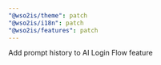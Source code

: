 ```yaml
---
"@wso2is/theme": patch
"@wso2is/i18n": patch
"@wso2is/features": patch
---
```


Add prompt history to AI Login Flow feature

